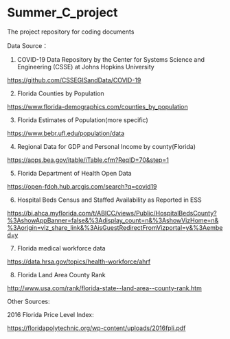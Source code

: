 # Summer_C_project
The project repository for coding documents

Data Source：

1. COVID-19 Data Repository by the Center for Systems Science and Engineering (CSSE) at Johns Hopkins University

https://github.com/CSSEGISandData/COVID-19

2. Florida Counties by Population

https://www.florida-demographics.com/counties_by_population

3. Florida Estimates of Population(more specific)

https://www.bebr.ufl.edu/population/data

4. Regional Data for GDP and Personal Income by county(Florida)

https://apps.bea.gov/itable/iTable.cfm?ReqID=70&step=1

5. Florida Department of Health Open Data

https://open-fdoh.hub.arcgis.com/search?q=covid19

6. Hospital Beds Census and Staffed Availability as Reported in ESS

https://bi.ahca.myflorida.com/t/ABICC/views/Public/HospitalBedsCounty?%3AshowAppBanner=false&%3Adisplay_count=n&%3AshowVizHome=n&%3Aorigin=viz_share_link&%3AisGuestRedirectFromVizportal=y&%3Aembed=y

7. Florida medical workforce data

https://data.hrsa.gov/topics/health-workforce/ahrf

8. Florida Land Area County Rank

http://www.usa.com/rank/florida-state--land-area--county-rank.htm

Other Sources:

2016 Florida Price Level Index:

https://floridapolytechnic.org/wp-content/uploads/2016fpli.pdf



